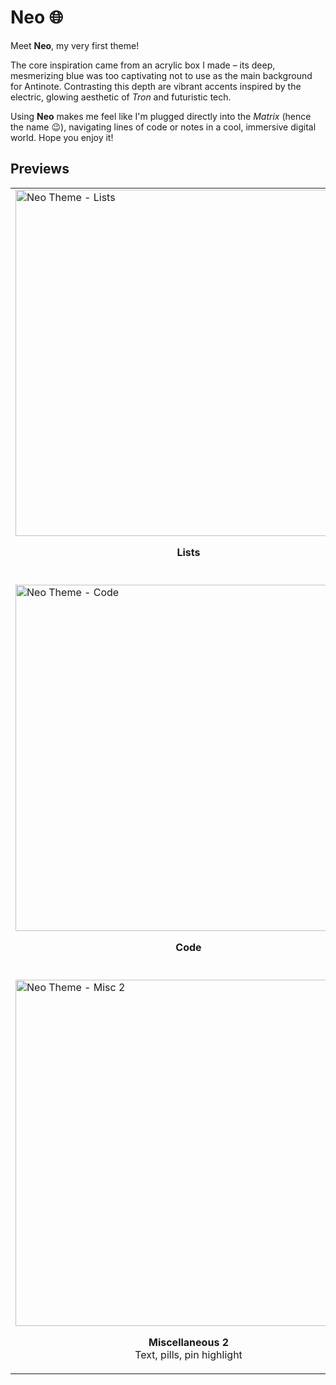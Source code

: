 # Neo 🌐

Meet **Neo**, my very first theme!

The core inspiration came from an acrylic box I made – its deep, mesmerizing blue was too captivating not to use as the main background for Antinote. Contrasting this depth are vibrant accents inspired by the electric, glowing aesthetic of _Tron_ and futuristic tech.

Using **Neo** makes me feel like I'm plugged directly into the _Matrix_ (hence the name 😉), navigating lines of code or notes in a cool, immersive digital world. Hope you enjoy it!

## Previews

<table>
  <tr>
    <td>
      <img width="554" alt="Neo Theme - Lists" src="https://github.com/user-attachments/assets/051a42ba-da76-4987-b9f7-2b9130b718e8" />
      <p align="center"><strong>Lists</strong><br>&nbsp;</p>
    </td>
    <td>
      <img width="554" alt="Neo Theme - Math" src="https://github.com/user-attachments/assets/21721185-8941-41bd-9e07-08a36e6b85d5" />
      <p align="center"><strong>Math</strong><br>&nbsp;</p>
    </td>
  </tr>
  <tr>
    <td>
      <img width="554" alt="Neo Theme - Code" src="https://github.com/user-attachments/assets/166af25e-2522-4175-aab4-6300ccc6d3fe" />
      <p align="center"><strong>Code</strong><br>&nbsp;</p>
    </td>
    <td>
      <img width="554" alt="Neo Theme - Misc 1" src="https://github.com/user-attachments/assets/b5d707a8-5b47-486a-9760-bd8002f062b6" />
      <p align="center"><strong>Miscellaneous 1</strong><br>Links, formatting, UI Highlight</p>
    </td>
  </tr>
  <tr>
    <td>
      <img width="554" alt="Neo Theme - Misc 2" src="https://github.com/user-attachments/assets/b371d50e-89f1-48cf-bea7-18603a16e599" />
      <p align="center"><strong>Miscellaneous 2</strong><br>Text, pills, pin highlight</p>
    </td>
    <td>
      <img width="554" alt="Neo Theme - Search Window" src="https://github.com/user-attachments/assets/04d51625-597e-4e7b-b819-a58a910ef2a4" />
      <p align="center"><strong>Search window</strong><br>&nbsp;</p>
    </td>
  </tr>
</table>
